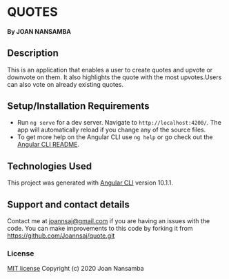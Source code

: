 # QUOTES
#### By JOAN NANSAMBA

## Description
This is an application that enables a user to create quotes and upvote or downvote on them. It also highlights the quote with the most upvotes.Users can also vote on already existing quotes.

## Setup/Installation Requirements
* Run `ng serve` for a dev server. Navigate to `http://localhost:4200/`. The app will automatically reload if you change any of the source files.
* To get more help on the Angular CLI use `ng help` or go check out the [Angular CLI README](https://github.com/angular/angular-cli/blob/master/README.md).

## Technologies Used
This project was generated with [Angular CLI](https://github.com/angular/angular-cli) version 10.1.1.
## Support and contact details
Contact me at joannsaj@gmail.com if you are having an issues with the code. You can make improvements to this code by forking it from https://github.com/Joannsaj/quote.git
### License
[MIT license](LICENSE)
Copyright (c) 2020 Joan Nansamba
  